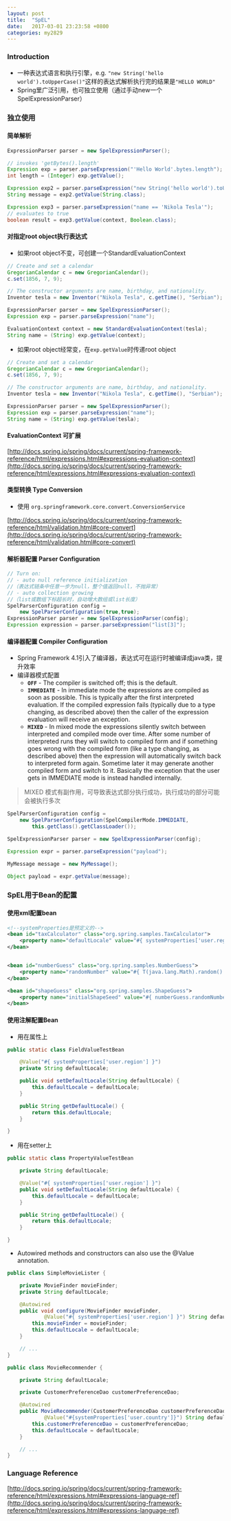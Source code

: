 ```yaml
---
layout: post
title:  "SpEL"
date:   2017-03-01 23:23:58 +0800
categories: my2829
---
```


### Introduction

- 一种表达式语言和执行引擎，e.g. `"new String('hello world').toUpperCase()"`这样的表达式解析执行完的结果是`"HELLO WORLD"`
- Spring里广泛引用，也可独立使用（通过手动new一个SpelExpressionParser）

### 独立使用

#### 简单解析

```java
ExpressionParser parser = new SpelExpressionParser();

// invokes 'getBytes().length'
Expression exp = parser.parseExpression("'Hello World'.bytes.length");
int length = (Integer) exp.getValue();

Expression exp2 = parser.parseExpression("new String('hello world').toUpperCase()");
String message = exp2.getValue(String.class);

Expression exp3 = parser.parseExpression("name == 'Nikola Tesla'");
// evaluates to true
boolean result = exp3.getValue(context, Boolean.class);
```

#### 对指定root object执行表达式

- 如果root object不变，可创建一个StandardEvaluationContext

```java
// Create and set a calendar
GregorianCalendar c = new GregorianCalendar();
c.set(1856, 7, 9);

// The constructor arguments are name, birthday, and nationality.
Inventor tesla = new Inventor("Nikola Tesla", c.getTime(), "Serbian");

ExpressionParser parser = new SpelExpressionParser();
Expression exp = parser.parseExpression("name");

EvaluationContext context = new StandardEvaluationContext(tesla);
String name = (String) exp.getValue(context);
```

- 如果root object经常变，在`exp.getValue`时传递root object

```java
// Create and set a calendar
GregorianCalendar c = new GregorianCalendar();
c.set(1856, 7, 9);

// The constructor arguments are name, birthday, and nationality.
Inventor tesla = new Inventor("Nikola Tesla", c.getTime(), "Serbian");

ExpressionParser parser = new SpelExpressionParser();
Expression exp = parser.parseExpression("name");
String name = (String) exp.getValue(tesla);
```

#### EvaluationContext 可扩展

[http://docs.spring.io/spring/docs/current/spring-framework-reference/html/expressions.html#expressions-evaluation-context](http://docs.spring.io/spring/docs/current/spring-framework-reference/html/expressions.html#expressions-evaluation-context)

#### 类型转换 Type Conversion

- 使用 `org.springframework.core.convert.ConversionService`

[http://docs.spring.io/spring/docs/current/spring-framework-reference/html/validation.html#core-convert](http://docs.spring.io/spring/docs/current/spring-framework-reference/html/validation.html#core-convert)

#### 解析器配置 Parser Configuration

```java
// Turn on:
// - auto null reference initialization
//（表达式链条中任意一步为null，整个值返回null，不抛异常）
// - auto collection growing
//（list或数组下标超长时，自动增大数组或list长度）
SpelParserConfiguration config =
    new SpelParserConfiguration(true,true);
ExpressionParser parser = new SpelExpressionParser(config);
Expression expression = parser.parseExpression("list[3]");
```

#### 编译器配置 Compiler Configuration

- Spring Framework 4.1引入了编译器，表达式可在运行时被编译成java类，提升效率
- 编译器模式配置
    - **`OFF`** - The compiler is switched off; this is the default.
    - **`IMMEDIATE`** - In immediate mode the expressions are compiled as soon as possible. This is typically after the first interpreted evaluation. If the compiled expression fails (typically due to a type changing, as described above) then the caller of the expression evaluation will receive an exception.
    - **`MIXED`** - In mixed mode the expressions silently switch between interpreted and compiled mode over time. After some number of interpreted runs they will switch to compiled form and if something goes wrong with the compiled form (like a type changing, as described above) then the expression will automatically switch back to interpreted form again. Sometime later it may generate another compiled form and switch to it. Basically the exception that the user gets in IMMEDIATE mode is instead handled internally.

> MIXED 模式有副作用，可导致表达式部分执行成功，执行成功的部分可能会被执行多次

```java
SpelParserConfiguration config =
    new SpelParserConfiguration(SpelCompilerMode.IMMEDIATE,
        this.getClass().getClassLoader());

SpelExpressionParser parser = new SpelExpressionParser(config);

Expression expr = parser.parseExpression("payload");

MyMessage message = new MyMessage();

Object payload = expr.getValue(message);
```

### SpEL用于Bean的配置

#### 使用xml配置bean

```xml
<!--systemProperties是预定义的-->
<bean id="taxCalculator" class="org.spring.samples.TaxCalculator">
    <property name="defaultLocale" value="#{ systemProperties['user.region'] }"/>
</bean>


<bean id="numberGuess" class="org.spring.samples.NumberGuess">
    <property name="randomNumber" value="#{ T(java.lang.Math).random() * 100.0 }"/>
</bean>

<bean id="shapeGuess" class="org.spring.samples.ShapeGuess">
    <property name="initialShapeSeed" value="#{ numberGuess.randomNumber }"/>
</bean>
```

#### 使用注解配置Bean

- 用在属性上

```java
public static class FieldValueTestBean

    @Value("#{ systemProperties['user.region'] }")
    private String defaultLocale;

    public void setDefaultLocale(String defaultLocale) {
        this.defaultLocale = defaultLocale;
    }

    public String getDefaultLocale() {
        return this.defaultLocale;
    }

}
```

- 用在setter上

```java
public static class PropertyValueTestBean

    private String defaultLocale;

    @Value("#{ systemProperties['user.region'] }")
    public void setDefaultLocale(String defaultLocale) {
        this.defaultLocale = defaultLocale;
    }

    public String getDefaultLocale() {
        return this.defaultLocale;
    }

}
```

- Autowired methods and constructors can also use the @Value annotation.

```java
public class SimpleMovieLister {

    private MovieFinder movieFinder;
    private String defaultLocale;

    @Autowired
    public void configure(MovieFinder movieFinder,
            @Value("#{ systemProperties['user.region'] }") String defaultLocale) {
        this.movieFinder = movieFinder;
        this.defaultLocale = defaultLocale;
    }

    // ...
}

public class MovieRecommender {

    private String defaultLocale;

    private CustomerPreferenceDao customerPreferenceDao;

    @Autowired
    public MovieRecommender(CustomerPreferenceDao customerPreferenceDao,
            @Value("#{systemProperties['user.country']}") String defaultLocale) {
        this.customerPreferenceDao = customerPreferenceDao;
        this.defaultLocale = defaultLocale;
    }

    // ...
}
```

### Language Reference

[http://docs.spring.io/spring/docs/current/spring-framework-reference/html/expressions.html#expressions-language-ref](http://docs.spring.io/spring/docs/current/spring-framework-reference/html/expressions.html#expressions-language-ref)


